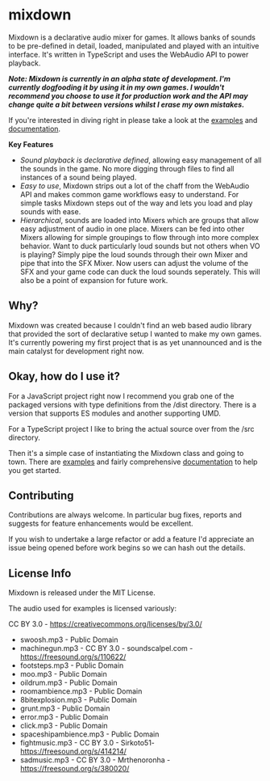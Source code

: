 # mixdown
Mixdown is a declarative audio mixer for games. It allows banks of sounds to be pre-defined in detail, loaded, manipulated and played with an intuitive interface. It's written in TypeScript and uses the WebAudio API to power playback.

**_Note: Mixdown is currently in an alpha state of development. I'm currently dogfooding it by using it in my own games. I wouldn't recommend you choose to use it for production work and the API may change quite a bit between versions whilst I erase my own mistakes._**

If you're interested in diving right in please take a look at the [examples](https://meheleventyone.github.io/mixdown/examples/) and [documentation](https://meheleventyone.github.io/mixdown/api/).

**Key Features**
* *Sound playback is declarative defined*, allowing easy management of all the sounds in the game. No more digging through files to find all instances of a sound being played.
* *Easy to use*, Mixdown strips out a lot of the chaff from the WebAudio API and makes common game workflows easy to understand. For simple tasks Mixdown steps out of the way and lets you load and play sounds with ease.
* *Hierarchical*, sounds are loaded into Mixers which are groups that allow easy adjustment of audio in one place. Mixers can be fed into other Mixers allowing for simple groupings to flow through into more complex behavior. Want to duck particularly loud sounds but not others when VO is playing? Simply pipe the loud sounds through their own Mixer and pipe that into the SFX Mixer. Now users can adjust the volume of the SFX and your game code can duck the loud sounds seperately. This will also be a point of expansion for future work.

## Why?
Mixdown was created because I couldn't find an web based audio library that provided the sort of declarative setup I wanted to make my own games. It's currently powering my first project that is as yet unannounced and is the main catalyst for development right now.

## Okay, how do I use it?
For a JavaScript project right now I recommend you grab one of the packaged versions with type definitions from the /dist directory. There is a version that supports ES modules and another supporting UMD.

For a TypeScript project I like to bring the actual source over from the /src directory.

Then it's a simple case of instantiating the Mixdown class and going to town. There are [examples](https://meheleventyone.github.io/mixdown/examples/) and fairly comprehensive [documentation](https://meheleventyone.github.io/mixdown/api/) to help you get started.

## Contributing
Contributions are always welcome. In particular bug fixes, reports and suggests for feature enhancements would be excellent.

If you wish to undertake a large refactor or add a feature I'd appreciate an issue being opened before work begins so we can hash out the details.

## License Info
Mixdown is released under the MIT License.

The audio used for examples is licensed variously:

CC BY 3.0 - https://creativecommons.org/licenses/by/3.0/

* swoosh.mp3 - Public Domain
* machinegun.mp3 - CC BY 3.0 - soundscalpel.com - https://freesound.org/s/110622/
* footsteps.mp3 - Public Domain
* moo.mp3 - Public Domain
* oildrum.mp3 - Public Domain
* roomambience.mp3 - Public Domain
* 8bitexplosion.mp3 - Public Domain
* grunt.mp3 - Public Domain
* error.mp3 - Public Domain
* click.mp3 - Public Domain
* spaceshipambience.mp3 - Public Domain
* fightmusic.mp3 - CC BY 3.0 - Sirkoto51- https://freesound.org/s/414214/
* sadmusic.mp3 - CC BY 3.0 - Mrthenoronha - https://freesound.org/s/380020/
